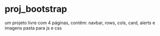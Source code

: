 # proj_bootstrap
um projeto livre com 4 páginas, contêm: navbar, rows, cols, card, alerts e imagens pasta para js e css
